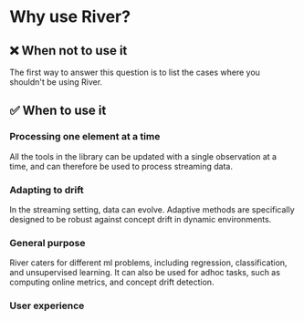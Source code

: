 # Why use River?

## ❌ When not to use it

The first way to answer this question is to list the cases where you shouldn't be using River.

## ✅ When to use it

### Processing one element at a time

All the tools in the library can be updated with a single observation at a time, and can therefore be used to process streaming data.

### Adapting to drift

In the streaming setting, data can evolve. Adaptive methods are specifically designed to be robust against concept drift in dynamic environments.

### General purpose

River caters for different ml problems, including regression, classification, and unsupervised learning. It can also be used for adhoc tasks, such as computing online metrics, and concept drift detection.

### User experience
